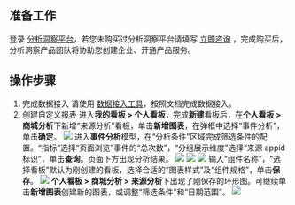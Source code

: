 ## 准备工作
登录 [分析洞察平台](https://dap.tmc.tencent.com/)，若您未购买过分析洞察平台请填写 [立即咨询](https://doc.weixin.qq.com/forms/AJEAIQdfAAoADYAIwaEACcPnmM8f6zTqf) ，完成购买后，分析洞察产品团队将协助您创建企业、开通产品服务。
## 操作步骤
1. 完成数据接入
请使用 [数据接入工具](http://data.tencent.com)，按照文档完成数据接入。
2. 创建自定义报表
进入**我的看板 > 个人看板**，完成**新建**看板后，在**个人看板 > 商城分析**下新增“来源分析”看板，单击**新增图表**，在弹框中选择“事件分析”，单击**确定**。
![](https://qcloudimg.tencent-cloud.cn/raw/7ce85ff515255db1cf1ea95bcff042a0.png)
进入**事件分析**模型，在“分析条件”区域完成筛选条件的配置。“指标”选择“页面浏览”事件的“总次数”，“分组展示维度”选择“来源 appid 标识”，单击**查询**。页面下方出现分析结果。
![](https://qcloudimg.tencent-cloud.cn/raw/975295df08b2bdc99b8468070354f5f2.png)
![](https://qcloudimg.tencent-cloud.cn/raw/0e31c6204092e75b33c232a2402d9019.png)
![](https://qcloudimg.tencent-cloud.cn/raw/3043ed9ad14fd79710a3856ccba442d7.png)
输入“组件名称”，“选择看板”默认为刚创建的看板，选择合适的“图表样式”及“组件规格”，单击**保存**。
![](https://qcloudimg.tencent-cloud.cn/raw/68c9c1862c6d2709e6573238ad786ced.png)
**个人看板 > 商城分析 > 来源分析**下出现了刚保存的环形图。可继续单击**新增图表**创建新的图表，或调整“筛选条件”和“日期范围”。
![](https://qcloudimg.tencent-cloud.cn/raw/a9a47704630dfe048d81c0476921053e.png)
